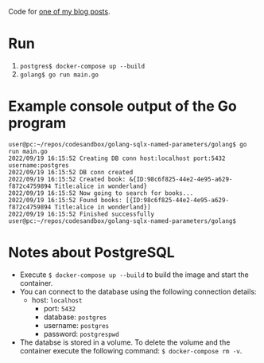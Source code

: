 Code for [one of my blog posts](https://zauner.nllk.net/post/FIXME/).

# Run

1. `postgres$ docker-compose up --build`
2. `golang$ go run main.go`

# Example console output of the Go program

```
user@pc:~/repos/codesandbox/golang-sqlx-named-parameters/golang$ go run main.go 
2022/09/19 16:15:52 Creating DB conn host:localhost port:5432 username:postgres
2022/09/19 16:15:52 DB conn created
2022/09/19 16:15:52 Created book: &{ID:98c6f825-44e2-4e95-a629-f872c4759894 Title:alice in wonderland}
2022/09/19 16:15:52 Now going to search for books...
2022/09/19 16:15:52 Found books: [{ID:98c6f825-44e2-4e95-a629-f872c4759894 Title:alice in wonderland}]
2022/09/19 16:15:52 Finished successfully
user@pc:~/repos/codesandbox/golang-sqlx-named-parameters/golang$
```

# Notes about PostgreSQL

* Execute `$ docker-compose up --build` to build the image and start the container.
* You can connect to the database using the following connection details:
  * host: `localhost`
	* port: `5432`
	* database: `postgres`
	* username: `postgres`
	* password: `postgrespwd`
* The databse is stored in a volume. To delete the volume and the container
  execute the following command: `$ docker-compose rm -v`.
